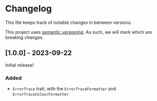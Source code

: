 # Changelog
This file keeps track of notable changes in between versions.

This project uses [semantic versioning](https://semver.org). As such, we will mark which are breaking changes.


## [1.0.0] - 2023-09-22
Initial release!

### Added
- `ErrorTrace` trait, with the `ErrorTraceFormatter` and `ErrorTraceColourFormatter`.
